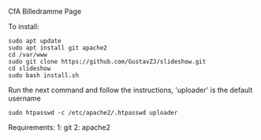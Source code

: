 CfA Billedramme Page

To install:
```
sudo apt update
sudo apt install git apache2
cd /var/www
sudo git clone https://github.com/GustavZJ/slideshow.git
cd slideshow
sudo bash install.sh
```
Run the next command and follow the instructions, 'uploader' is the default username
```
sudo htpasswd -c /etc/apache2/.htpasswd uploader
```

Requirements:
1: git
2: apache2